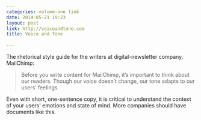 ```yaml
---
categories: volume-one link
date: 2014-05-21 19:23
layout: post
link: http://voiceandtone.com
title: Voice and Tone
  
---
```



The rhetorical style guide for the writers at digital-newsletter company, MailChimp: 

> Before you write content for MailChimp, it’s important to think about our readers. Though our voice doesn’t change, our tone adapts to our users’ feelings.

Even with short, one-sentence copy, it is critical to understand the context of your users' emotions and state of mind. More companies should have documents like this. 
